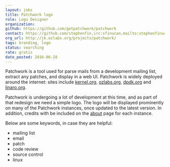 ```yaml
---
layout: jobs
title: Patchwork logo
role: Logo Designer
organization:
github: https://github.com/getpatchwork/patchwork
contact: https://github.com/stephenfin,irc:sfinucan,mailto:stephenfinucane@hotmail.com
org_url: http://jk.ozlabs.org/projects/patchwork/
tags: branding, logo
status: searching
rate: gratis
date_posted: 2016-06-28
---
```

Patchwork is a tool used for parse mails from a development mailing list, extract any patches, and display in a web UI. Patchwork is widely deployed around the internet: sites include [kernel.org](https://patchwork.kernel.org/), [ozlabs.org](https://patchwork.ozlabs.org/), [dpdk.org](http://dpdk.org/dev/patchwork/) and [linaro.org](https://patches.linaro.org/).

Patchwork is undergoing a lot of development at this time, and as part of that redesign we need a simple logo. The logo will be displayed prominently on many of the Patchwork instances, once updated to the latest version. In addition, credits with be included on the [about](https://patchwork.ozlabs.org/help/about/) page for each instance.

Below are some keywords, in case they are helpful:
- mailing list
- email
- patch
- code review
- source control
- linux
